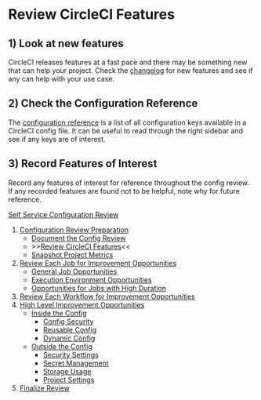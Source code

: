 # Review CircleCI Features

## 1) Look at new features

CircleCI releases features at a fast pace and there may be something new that can help your project. Check the [changelog](https://circleci.com/changelog/) for new features and see if any can help with your use case.

## 2) Check the Configuration Reference

The [configuration reference](https://circleci.com/docs/configuration-reference/) is a list of all configuration keys available in a CircleCI config file. It can be useful to read through the right sidebar and see if any keys are of interest.

## 3) Record Features of Interest

Record any features of interest for reference throughout the config review. If any recorded features are found not to be helpful, note why for future reference.

[Self Service Configuration Review](self_service_config_review.md)

1. [Configuration Review Preparation](review_preparation.md)
    - [Document the Config Review](document_review.md)
    - \>\>[Review CircleCI Features](review_features.md)<<
    - [Snapshot Project Metrics](snapshot_metrics.md)
2. [Review Each Job for Improvement Opportunities](job_review/job_review.md)
    - [General Job Opportunities](job_review/general_opportunities.md)
    - [Execution Environment Opportunities](job_review/execution_environment.md)
    - [Opportunities for Jobs with High Duration](job_review/high_duration.md)
3. [Review Each Workflow for Improvement Opportunities](workflow_review/workflow_review.md)
4. [High Level Improvement Opportunities](high_level_recommendations/high_level_recommendations.md)
    - [Inside the Config](high_level_recommendations/inside_config/inside_config.md)
        - [Config Security](high_level_recommendations/inside_config/config_security.md)
        - [Reusable Config](high_level_recommendations/inside_config/reusable_config.md)
        - [Dynamic Config](high_level_recommendations/inside_config/dynamic_config.md)
    - [Outside the Config](high_level_recommendations/outside_config/outside_config.md)
        - [Security Settings](high_level_recommendations/outside_config/security_settings.md)
        - [Secret Management](high_level_recommendations/outside_config/secret_management.md)
        - [Storage Usage](high_level_recommendations/outside_config/storage_usage.md)
        - [Project Settings](high_level_recommendations/outside_config/project_settings.md)
5. [Finalize Review](finalize_review/finalize_review.md)